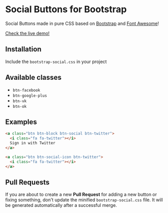 Social Buttons for Bootstrap
============================

Social Buttons made in pure CSS based on
[Bootstrap](http://twbs.github.io/bootstrap/) and
[Font Awesome](http://fortawesome.github.io/Font-Awesome/)!

[Check the live demo!](http://lipis.github.io/bootstrap-social)

Installation
------------

Include the `bootstrap-social.css` in your project

Available classes
-----------------
 - `btn-facebook`
 - `btn-google-plus`
 - `btn-vk`
 - `btn-ok`

Examples
--------

```html
<a class="btn btn-block btn-social btn-twitter">
  <i class="fa fa-twitter"></i>
  Sign in with Twitter
</a>

<a class="btn btn-social-icon btn-twitter">
  <i class="fa fa-twitter"></i>
</a>
```

Pull Requests
-------------
If you are about to create a new **Pull Request** for adding a new button or 
fixing something, don't update the minified `bootstrap-social.css` file. It 
will be generated automatically after a successful merge.
